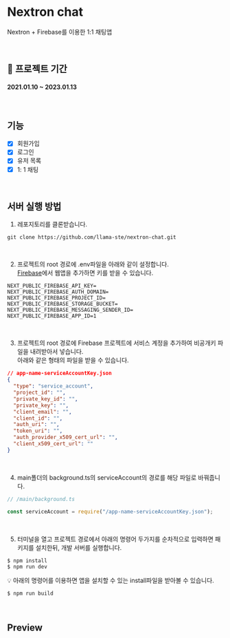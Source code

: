 # Nextron chat
Nextron + Firebase를 이용한 1:1 채팅앱

<br/>

## 📆 프로젝트 기간
#### 2021.01.10 ~ 2023.01.13

<br/>

## 기능
- [x]  회원가입
- [x]  로그인
- [x]  유저 목록
- [x]  1: 1 채팅

<br/>

## 서버 실행 방법
1. 레포지토리를 클론받습니다.
```
git clone https://github.com/llama-ste/nextron-chat.git
```

<br/>

2. 프로젝트의 root 경로에 .env파일을 아래와 같이 설정합니다.<br/> 
[Firebase](https://firebase.google.com/?hl=ko)에서 웹앱을 추가하면 키를 받을 수 있습니다.
```
NEXT_PUBLIC_FIREBASE_API_KEY=
NEXT_PUBLIC_FIREBASE_AUTH_DOMAIN=
NEXT_PUBLIC_FIREBASE_PROJECT_ID=
NEXT_PUBLIC_FIREBASE_STORAGE_BUCKET=
NEXT_PUBLIC_FIREBASE_MESSAGING_SENDER_ID=
NEXT_PUBLIC_FIREBASE_APP_ID=1
```

<br/>

3. 프로젝트의 root 경로에 Firebase 프로젝트에 서비스 계정을 추가하여 비공개키 파일을 내려받아서 넣습니다.<br/>
아래와 같은 형태의 파일을 받을 수 있습니다.
```json
// app-name-serviceAccountKey.json
{
  "type": "service_account",
  "project_id": "",
  "private_key_id": "",
  "private_key": "",
  "client_email": "",
  "client_id": "",
  "auth_uri": "",
  "token_uri": "",
  "auth_provider_x509_cert_url": "",
  "client_x509_cert_url": ""
}
```

<br/>

4. main폴더의 background.ts의 serviceAccount의 경로를 해당 파일로 바꿔줍니다.
```javascript
// /main/background.ts

const serviceAccount = require("/app-name-serviceAccountKey.json");
```

<br/>

5. 터미널을 열고 프로젝트 경로에서 아래의 명령어 두가지를 순차적으로 입력하면 패키지를 설치한뒤, 개발 서버를 실행합니다.
```
$ npm install 
$ npm run dev
```
💡 아래의 명령어를 이용하면 앱을 설치할 수 있는 install파일을 받아볼 수 있습니다.
```
$ npm run build
```

<br/>

## Preview
